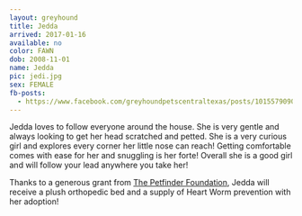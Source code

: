 ```yaml
---
layout: greyhound
title: Jedda
arrived: 2017-01-16
available: no
color: FAWN
dob: 2008-11-01
name: Jedda
pic: jedi.jpg
sex: FEMALE
fb-posts:
  - https://www.facebook.com/greyhoundpetscentraltexas/posts/10155790900013572:0
---
```


Jedda loves to follow everyone around the house. She is very gentle and always looking to get her head scratched and petted. She is a very curious girl and explores every corner her little nose can reach! Getting comfortable comes with ease for her and snuggling is her forte! Overall she is a good girl and will follow your lead anywhere you take her!

Thanks to a generous grant from [The Petfinder Foundation](http://www.petfinderfoundation.com/), Jedda will receive a plush orthopedic bed and a supply of Heart Worm prevention with her adoption!
